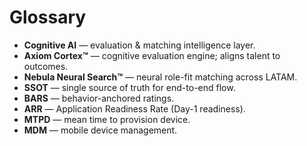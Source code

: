 # Glossary

- **Cognitive AI** — evaluation & matching intelligence layer.
- **Axiom Cortex™** — cognitive evaluation engine; aligns talent to outcomes.
- **Nebula Neural Search™** — neural role-fit matching across LATAM.
- **SSOT** — single source of truth for end-to-end flow.
- **BARS** — behavior-anchored ratings.
- **ARR** — Application Readiness Rate (Day-1 readiness).
- **MTPD** — mean time to provision device.
- **MDM** — mobile device management.